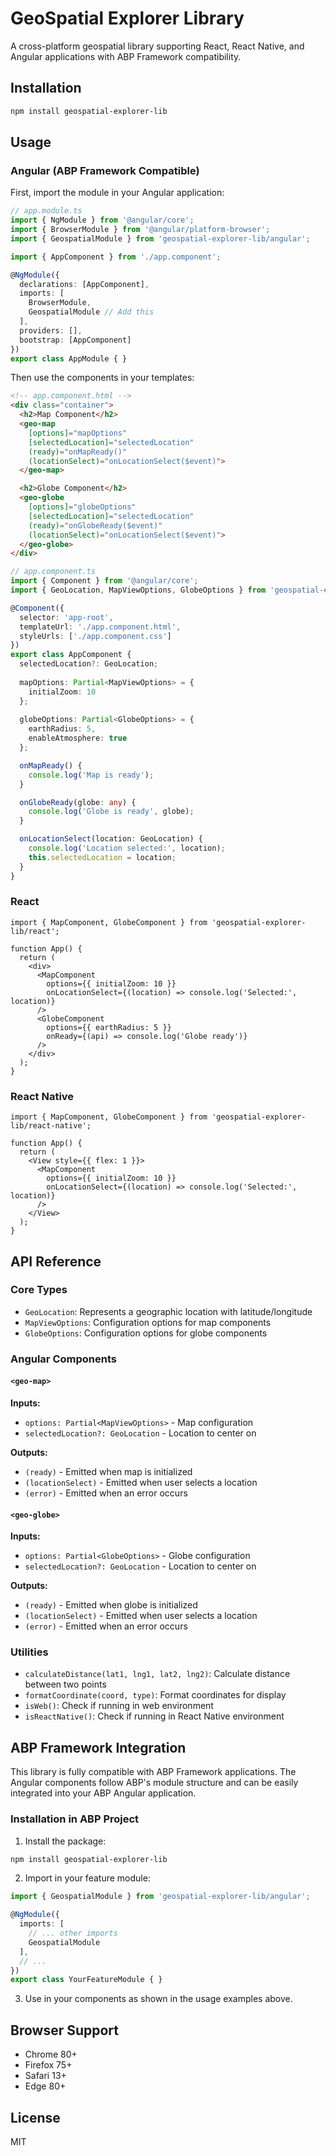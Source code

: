 # GeoSpatial Explorer Library

A cross-platform geospatial library supporting React, React Native, and Angular applications with ABP Framework compatibility.

## Installation

```bash
npm install geospatial-explorer-lib
```

## Usage

### Angular (ABP Framework Compatible)

First, import the module in your Angular application:

```typescript
// app.module.ts
import { NgModule } from '@angular/core';
import { BrowserModule } from '@angular/platform-browser';
import { GeospatialModule } from 'geospatial-explorer-lib/angular';

import { AppComponent } from './app.component';

@NgModule({
  declarations: [AppComponent],
  imports: [
    BrowserModule,
    GeospatialModule // Add this
  ],
  providers: [],
  bootstrap: [AppComponent]
})
export class AppModule { }
```

Then use the components in your templates:

```html
<!-- app.component.html -->
<div class="container">
  <h2>Map Component</h2>
  <geo-map 
    [options]="mapOptions"
    [selectedLocation]="selectedLocation"
    (ready)="onMapReady()"
    (locationSelect)="onLocationSelect($event)">
  </geo-map>

  <h2>Globe Component</h2>
  <geo-globe 
    [options]="globeOptions"
    [selectedLocation]="selectedLocation"
    (ready)="onGlobeReady($event)"
    (locationSelect)="onLocationSelect($event)">
  </geo-globe>
</div>
```

```typescript
// app.component.ts
import { Component } from '@angular/core';
import { GeoLocation, MapViewOptions, GlobeOptions } from 'geospatial-explorer-lib/angular';

@Component({
  selector: 'app-root',
  templateUrl: './app.component.html',
  styleUrls: ['./app.component.css']
})
export class AppComponent {
  selectedLocation?: GeoLocation;
  
  mapOptions: Partial<MapViewOptions> = {
    initialZoom: 10
  };
  
  globeOptions: Partial<GlobeOptions> = {
    earthRadius: 5,
    enableAtmosphere: true
  };

  onMapReady() {
    console.log('Map is ready');
  }

  onGlobeReady(globe: any) {
    console.log('Globe is ready', globe);
  }

  onLocationSelect(location: GeoLocation) {
    console.log('Location selected:', location);
    this.selectedLocation = location;
  }
}
```

### React

```tsx
import { MapComponent, GlobeComponent } from 'geospatial-explorer-lib/react';

function App() {
  return (
    <div>
      <MapComponent
        options={{ initialZoom: 10 }}
        onLocationSelect={(location) => console.log('Selected:', location)}
      />
      <GlobeComponent
        options={{ earthRadius: 5 }}
        onReady={(api) => console.log('Globe ready')}
      />
    </div>
  );
}
```

### React Native

```tsx
import { MapComponent, GlobeComponent } from 'geospatial-explorer-lib/react-native';

function App() {
  return (
    <View style={{ flex: 1 }}>
      <MapComponent
        options={{ initialZoom: 10 }}
        onLocationSelect={(location) => console.log('Selected:', location)}
      />
    </View>
  );
}
```

## API Reference

### Core Types

- `GeoLocation`: Represents a geographic location with latitude/longitude
- `MapViewOptions`: Configuration options for map components
- `GlobeOptions`: Configuration options for globe components

### Angular Components

#### `<geo-map>`
**Inputs:**
- `options: Partial<MapViewOptions>` - Map configuration
- `selectedLocation?: GeoLocation` - Location to center on

**Outputs:**
- `(ready)` - Emitted when map is initialized
- `(locationSelect)` - Emitted when user selects a location
- `(error)` - Emitted when an error occurs

#### `<geo-globe>`
**Inputs:**
- `options: Partial<GlobeOptions>` - Globe configuration
- `selectedLocation?: GeoLocation` - Location to center on

**Outputs:**
- `(ready)` - Emitted when globe is initialized
- `(locationSelect)` - Emitted when user selects a location
- `(error)` - Emitted when an error occurs

### Utilities

- `calculateDistance(lat1, lng1, lat2, lng2)`: Calculate distance between two points
- `formatCoordinate(coord, type)`: Format coordinates for display
- `isWeb()`: Check if running in web environment
- `isReactNative()`: Check if running in React Native environment

## ABP Framework Integration

This library is fully compatible with ABP Framework applications. The Angular components follow ABP's module structure and can be easily integrated into your ABP Angular application.

### Installation in ABP Project

1. Install the package:
```bash
npm install geospatial-explorer-lib
```

2. Import in your feature module:
```typescript
import { GeospatialModule } from 'geospatial-explorer-lib/angular';

@NgModule({
  imports: [
    // ... other imports
    GeospatialModule
  ],
  // ...
})
export class YourFeatureModule { }
```

3. Use in your components as shown in the usage examples above.

## Browser Support

- Chrome 80+
- Firefox 75+
- Safari 13+
- Edge 80+

## License

MIT
